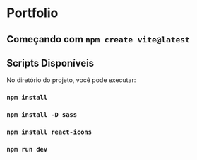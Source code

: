 # Portfolio

## Começando com `npm create vite@latest`

## Scripts Disponíveis

No diretório do projeto, você pode executar:

### `npm install`

### `npm install -D sass`

### `npm install react-icons`

### `npm run dev`
